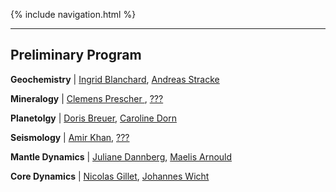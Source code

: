 {% include navigation.html %}

---

## Preliminary Program


**Geochemistry** \|  [Ingrid Blanchard](IPGP), [Andreas Stracke]()

**Mineralogy** \|  [Clemens Prescher ](), [???]()

**Planetolgy** \|  [Doris Breuer](), [Caroline Dorn]()

**Seismology** \| [Amir Khan](), [???]()

**Mantle Dynamics** \|  [Juliane Dannberg](), [Maelis Arnould]()

**Core Dynamics** \|  [Nicolas Gillet](), [Johannes Wicht]()

